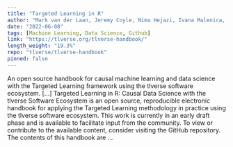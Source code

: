```yaml
---
title: "Targeted Learning in R"
author: "Mark van der Laan, Jeremy Coyle, Nima Hejazi, Ivana Malenica, Rachael Phillips, Alan Hubbard"
date: "2022-06-08"
tags: [Machine Learning, Data Science, Github]
link: "https://tlverse.org/tlverse-handbook/"
length_weight: "19.3%"
repo: "tlverse/tlverse-handbook"
pinned: false
---
```


An open source handbook for causal machine learning and data science with the Targeted Learning framework using the tlverse software ecosystem. [...] Targeted Learning in R: Causal Data Science with the tlverse Software
Ecosystem is an open source, reproducible electronic handbook for applying the
Targeted Learning methodology in practice using the tlverse software
ecosystem. This work is currently in an early draft
phase and is available to facilitate input from the community. To view or
contribute to the available content, consider visiting the GitHub
repository. The contents of this handbook are ...
